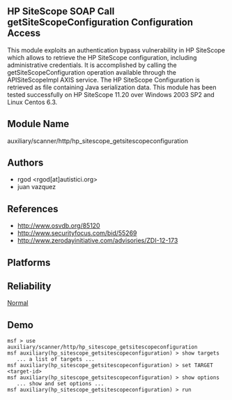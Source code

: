## HP SiteScope SOAP Call getSiteScopeConfiguration Configuration Access

This module exploits an authentication bypass vulnerability 
in HP SiteScope which allows to retrieve the HP SiteScope 
configuration, including administrative credentials. It is 
accomplished by calling the getSiteScopeConfiguration 
operation available through the APISiteScopeImpl AXIS 
service. The HP SiteScope Configuration is retrieved as file 
containing Java serialization data. This module has been 
tested successfully on HP SiteScope 11.20 over Windows 2003 
SP2 and Linux Centos 6.3.


## Module Name
auxiliary/scanner/http/hp_sitescope_getsitescopeconfiguration

## Authors
* rgod <rgod[at]autistici.org>
* juan vazquez


## References
* http://www.osvdb.org/85120
* http://www.securityfocus.com/bid/55269
* http://www.zerodayinitiative.com/advisories/ZDI-12-173




## Platforms


## Reliability
[Normal](https://github.com/rapid7/metasploit-framework/wiki/Exploit-Ranking)

## Demo

```
msf > use auxiliary/scanner/http/hp_sitescope_getsitescopeconfiguration
msf auxiliary(hp_sitescope_getsitescopeconfiguration) > show targets
   ... a list of targets ...
msf auxiliary(hp_sitescope_getsitescopeconfiguration) > set TARGET <target-id>
msf auxiliary(hp_sitescope_getsitescopeconfiguration) > show options
   ... show and set options ...
msf auxiliary(hp_sitescope_getsitescopeconfiguration) > run
```
    
    